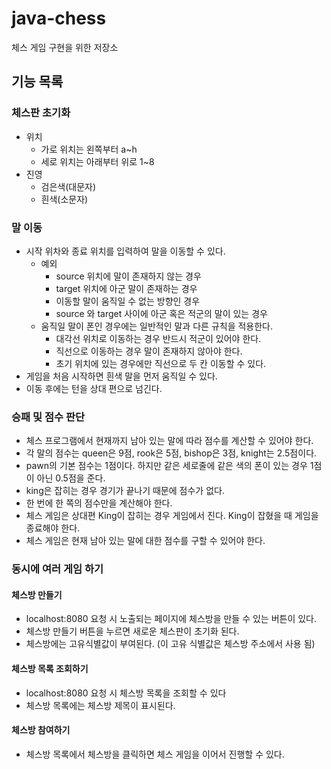 # java-chess
체스 게임 구현을 위한 저장소

## 기능 목록

### 체스판 초기화

- 위치
    - 가로 위치는 왼쪽부터 a~h
    - 세로 위치는 아래부터 위로 1~8
- 진영
    - 검은색(대문자)
    - 흰색(소문자)

### 말 이동

- 시작 위차와 종료 위치를 입력하여 말을 이동할 수 있다.
    - 예외
        - source 위치에 말이 존재하지 않는 경우
        - target 위치에 아군 말이 존재하는 경우
        - 이동할 말이 움직일 수 없는 방향인 경우
        - source 와 target 사이에 아군 혹은 적군의 말이 있는 경우
    - 움직일 말이 폰인 경우에는 일반적인 말과 다른 규칙을 적용한다.
        - 대각선 위치로 이동하는 경우 반드시 적군이 있어야 한다.
        - 직선으로 이동하는 경우 말이 존재하지 않아야 한다.
        - 초기 위치에 있는 경우에만 직선으로 두 칸 이동할 수 있다.
- 게임을 처음 시작하면 흰색 말을 먼저 움직일 수 있다.
- 이동 후에는 턴을 상대 편으로 넘긴다.

### 승패 및 점수 판단

- 체스 프로그램에서 현재까지 남아 있는 말에 따라 점수를 계산할 수 있어야 한다.
- 각 말의 점수는 queen은 9점, rook은 5점, bishop은 3점, knight는 2.5점이다.
- pawn의 기본 점수는 1점이다. 하지만 같은 세로줄에 같은 색의 폰이 있는 경우 1점이 아닌 0.5점을 준다.
- king은 잡히는 경우 경기가 끝나기 때문에 점수가 없다.
- 한 번에 한 쪽의 점수만을 계산해야 한다.
- 체스 게임은 상대편 King이 잡히는 경우 게임에서 진다. King이 잡혔을 때 게임을 종료해야 한다.
- 체스 게임은 현재 남아 있는 말에 대한 점수를 구할 수 있어야 한다.

### 동시에 여러 게임 하기

#### 체스방 만들기

- localhost:8080 요청 시 노출되는 페이지에 체스방을 만들 수 있는 버튼이 있다.
- 체스방 만들기 버튼을 누르면 새로운 체스판이 초기화 된다.
- 체스방에는 고유식별값이 부여된다. (이 고유 식별값은 체스방 주소에서 사용 됨)

#### 체스방 목록 조회하기

- localhost:8080 요청 시 체스방 목록을 조회할 수 있다
- 체스방 목록에는 체스방 제목이 표시된다.

#### 체스방 참여하기
- 체스방 목록에서 체스방을 클릭하면 체스 게임을 이어서 진행할 수 있다.
